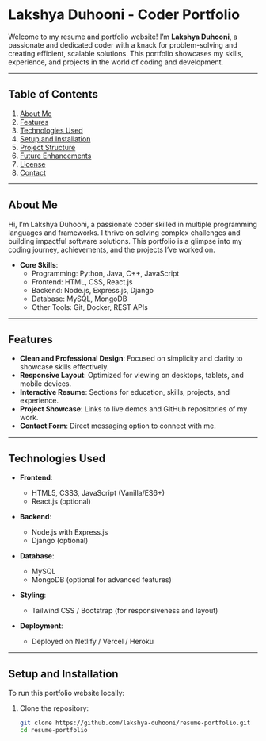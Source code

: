 # Lakshya Duhooni - Coder Portfolio

Welcome to my resume and portfolio website! I’m **Lakshya Duhooni**, a passionate and dedicated coder with a knack for problem-solving and creating efficient, scalable solutions. This portfolio showcases my skills, experience, and projects in the world of coding and development.

---

## Table of Contents

1. [About Me](#about-me)
2. [Features](#features)
3. [Technologies Used](#technologies-used)
4. [Setup and Installation](#setup-and-installation)
5. [Project Structure](#project-structure)
6. [Future Enhancements](#future-enhancements)
7. [License](#license)
8. [Contact](#contact)

---

## About Me

Hi, I’m Lakshya Duhooni, a passionate coder skilled in multiple programming languages and frameworks. I thrive on solving complex challenges and building impactful software solutions. This portfolio is a glimpse into my coding journey, achievements, and the projects I’ve worked on.

- **Core Skills**:
  - Programming: Python, Java, C++, JavaScript
  - Frontend: HTML, CSS, React.js
  - Backend: Node.js, Express.js, Django
  - Database: MySQL, MongoDB
  - Other Tools: Git, Docker, REST APIs

---

## Features

- **Clean and Professional Design**: Focused on simplicity and clarity to showcase skills effectively.
- **Responsive Layout**: Optimized for viewing on desktops, tablets, and mobile devices.
- **Interactive Resume**: Sections for education, skills, projects, and experience.
- **Project Showcase**: Links to live demos and GitHub repositories of my work.
- **Contact Form**: Direct messaging option to connect with me.

---

## Technologies Used

- **Frontend**:
  - HTML5, CSS3, JavaScript (Vanilla/ES6+)
  - React.js (optional)

- **Backend**:
  - Node.js with Express.js
  - Django (optional)

- **Database**:
  - MySQL
  - MongoDB (optional for advanced features)

- **Styling**:
  - Tailwind CSS / Bootstrap (for responsiveness and layout)

- **Deployment**:
  - Deployed on Netlify / Vercel / Heroku

---

## Setup and Installation

To run this portfolio website locally:

1. Clone the repository:
   ```bash
   git clone https://github.com/lakshya-duhooni/resume-portfolio.git
   cd resume-portfolio
